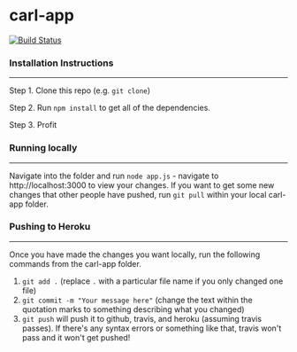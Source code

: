 # carl-app
[![Build Status](https://travis-ci.com/eurekesh/carl-app.svg?token=uVx9g6AFpDqeE9V4y2JS&branch=master)](https://travis-ci.com/eurekesh/carl-app)
### Installation Instructions
--------------------
Step 1. Clone this repo (e.g. `git clone`)  

Step 2. Run `npm install` to get all of the dependencies.  

Step 3. Profit

### Running locally
--------------------
Navigate into the folder and run `node app.js` - navigate to http://localhost:3000 to view your changes. If you want to get some new changes that other people have pushed, run `git pull` within your local carl-app folder.
### Pushing to Heroku
--------------------
Once you have made the changes you want locally, run the following commands from the carl-app folder.
1. `git add .` (replace `.` with a particular file name if you only changed one file)
2. `git commit -m "Your message here"` (change the text within the quotation marks to something describing what you changed)
3. `git push` will push it to github, travis, and heroku (assuming travis passes). If there's any syntax errors or something like that, travis won't pass and it won't get pushed!
